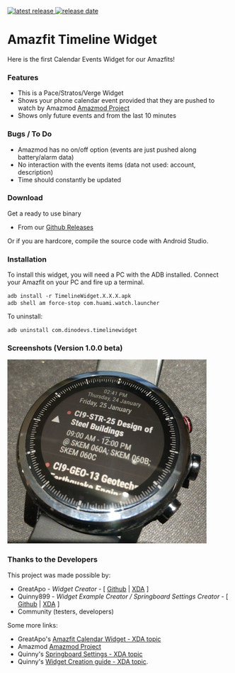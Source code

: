 [![latest release](https://img.shields.io/badge/latest%20release-v1.0.0.Beta-green.svg?style=flat-square) ![release date](https://img.shields.io/badge/release%20date-2019.00.00-orange.svg?style=flat-square)](https://github.com/GreatApo/Amazfit-Timeline-Widget/releases/latest)

# Amazfit Timeline Widget

Here is the first Calendar Events Widget for our Amazfits!



### Features
- This is a Pace/Stratos/Verge Widget
- Shows your phone calendar event provided that they are pushed to watch by Amazmod [Amazmod Project](https://github.com/AmazMod/AmazMod)
- Shows only future events and from the last 10 minutes


### Bugs / To Do
- Amazmod has no on/off option (events are just pushed along battery/alarm data)
- No interaction with the events items (data not used: account, description)
- Time should constantly be updated



### Download

Get a ready to use binary
 - From our [Github Releases](https://github.com/GreatApo/AmazfitPaceCalendarWidget/releases/latest)

Or if you are hardcore, compile the source code with Android Studio.



### Installation
To install this widget, you will need a PC with the ADB installed. Connect your Amazfit on your PC and fire up a terminal.

```shell
adb install -r TimelineWidget.X.X.X.apk
adb shell am force-stop com.huami.watch.launcher
```

To uninstall:

```shell
adb uninstall com.dinodevs.timelinewidget
```



### Screenshots (Version 1.0.0 beta)
![Amazfit Timeline Widget v1.0.0](other%20files/TimelineWidget-1.0.0.jpg)



### Thanks to the Developers

This project was made possible by:

 - GreatApo - *Widget Creator* - [ [Github](https://github.com/GreatApo) | [XDA](https://forum.xda-developers.com/member.php?u=3668555) ]
 - Quinny899 - *Widget Example Creator / Springboard Settings Creator* - [ [Github](https://github.com/KieronQuinn) | [XDA](https://forum.xda-developers.com/member.php?u=3563640) ]
 - Community (testers, developers)

Some more links:

 - GreatApo's [Amazfit Calendar Widget - XDA topic](https://forum.xda-developers.com/smartwatch/amazfit/app-widget-calendar-pace-t3751889)
 - Amazmod [Amazmod Project](https://github.com/AmazMod/AmazMod)
 - Quinny's [Springboard Settings - XDA topic](https://forum.xda-developers.com/smartwatch/amazfit/app-springboard-settings-pace-rearrange-t3748651)
 - Quinny's [Widget Creation guide - XDA topic](https://forum.xda-developers.com/smartwatch/amazfit/dev-create-custom-home-screen-pages-pace-t3751731).
